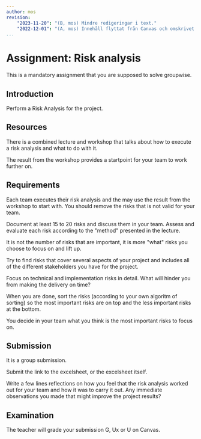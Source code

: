 ```yaml
---
author: mos
revision:
    "2023-11-20": "(B, mos) Mindre redigeringar i text."
    "2022-12-01": "(A, mos) Innehåll flyttat från Canvas och omskrivet som en förberedelse inför 2023."
...
```

Assignment: Risk analysis
====================

This is a mandatory assignment that you are supposed to solve groupwise.



Introduction
------------------------

Perform a Risk Analysis for the project.



Resources
------------------------

There is a combined lecture and workshop that talks about how to execute a risk analysis and what to do with it.

The result from the workshop provides a startpoint for your team to work further on.



Requirements
------------------------

Each team executes their risk analysis and the may use the result from the workshop to start with. You should remove the risks that is not valid for your team.

Document at least 15 to 20 risks and discuss them in your team. Assess and evaluate each risk according to the "method" presented in the lecture.

It is not the number of risks that are important, it is more "what" risks you choose to focus on and lift up.

Try to find risks that cover several aspects of your project and includes all of the different stakeholders you have for the project.

Focus on technical and implementation risks in detail. What will hinder you from making the delivery on time?

When you are done, sort the risks (according to your own algoritm of sorting) so the most important risks are on top and the less important risks at the bottom.

You decide in your team what you think is the most important risks to focus on.



Submission
------------------------

It is a group submission.

Submit the link to the excelsheet, or the excelsheet itself.

Write a few lines reflections on how you feel that the risk analysis worked out for your team and how it was to carry it out. Any immediate observations you made that might improve the project results?



Examination
------------------------

The teacher will grade your submission G, Ux or U on Canvas.
